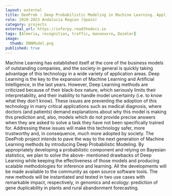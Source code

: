 ```yaml
---
layout: external
title: DeeProb : Deep Probabilistic Modeling in Machine Learning. Applications to Genomics and Ecology
role: 2020-2023 Andalucia Region (Spain)
category: projects
external_url: https://inferpy.readthedocs.io 
tags: [Almeria, recognition, traffic, manoeuvre, Daimler]
image:
  thumb: DNNModel.png
published: true
---
```


Machine Learning has established itself at the core of the business models of outstanding companies, and the society in general is quickly taking advantage of this technology in a wide variety of application areas. Deep Learning is the key to the expansion of Machine Learning and Artificial Intelligence, in the last years. However, Deep Learning methods are criticized because of their black-box nature, which seriously limits their interpretability, and their inability to handle model uncertainty (i.e. to know what they don’t know). These issues are preventing the adoption of this technology in many critical applications such as medical diagnosis, where doctors (and patients) demand explanations about why this model is making this prediction and, also, models which do not provide precise answers when they are asked to solve a task they have not been specifically trained for. Addressing these issues will make this technology safer, more trustworthy and, in consequence, much more adopted by society. The DeeProb project intends to pave the way to the next generation of Machine Learning methods by introducing Deep Probabilistic Modeling. By appropriately developing a probabilistic component and relying on Bayesian statistics, we plan to solve the above- mentioned drawbacks of Deep Learning while keeping the effectiveness of those models and producing scalable methodologies for inference and learning. All the developments will be made available to the community as open source software tools. The new methods will be instantiated and tested in two use cases with remarkable impact, respectively, in genomics and ecology: prediction of gene duplicability in plants and rural abandonment forecasting.
